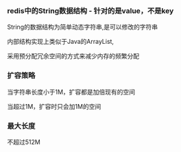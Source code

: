 ### redis中的String数据结构 - 针对的是value，不是key

String的数据结构为简单动态字符串,是可以修改的字符串

内部结构实现上类似于Java的ArrayList,

采用预分配冗余空间的方式来减少内存的频繁分配

### 扩容策略

当字符串长度小于1M，扩容都是加倍现有的空间

当超过1M，扩容时只会加1M的空间

### 最大长度

不超过512M

